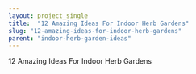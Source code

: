```yaml
---
layout: project_single
title:  "12 Amazing Ideas For Indoor Herb Gardens"
slug: "12-amazing-ideas-for-indoor-herb-gardens"
parent: "indoor-herb-garden-ideas"
---
```

12 Amazing Ideas For Indoor Herb Gardens